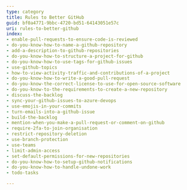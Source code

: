 ```yaml
---
type: category
title: Rules to Better GitHub
guid: bf0a4771-9bbc-4720-bd51-64143051e57c
uri: rules-to-better-github
index:
- enable-pull-requests-to-ensure-code-is-reviewed
- do-you-know-how-to-name-a-github-repository
- add-a-description-to-github-repositories
- do-you-know-how-to-structure-a-project-for-github
- do-you-know-how-to-use-tags-for-github-issues
- use-github-topics
- how-to-view-activity-traffic-and-contributions-of-a-project
- do-you-know-how-to-write-a-good-pull-request
- do-you-know-the-correct-license-to-use-for-open-source-software
- do-you-know-to-the-requirements-to-create-a-new-repository
- discuss-the-backlog
- sync-your-github-issues-to-azure-devops
- use-emojis-in-your-commits
- turn-emails-into-a-github-issue
- build-the-backlog
- mention-when-you-make-a-pull-request-or-comment-on-github
- require-2fa-to-join-organisation
- restrict-repository-deletion
- use-branch-protection
- use-teams
- limit-admin-access
- set-default-permissions-for-new-repositories
- do-you-know-how-to-setup-github-notifications
- do-you-know-how-to-handle-undone-work
- todo-tasks

---
```

